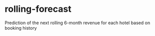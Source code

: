 # rolling-forecast
Prediction of the next rolling 6-month revenue for each hotel based on booking history 
